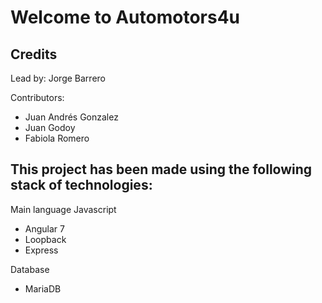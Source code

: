# Welcome to Automotors4u

## Credits
Lead by: Jorge Barrero

Contributors:
- Juan Andrés Gonzalez
- Juan Godoy
- Fabiola Romero

## This project has been made using the following stack of technologies:

Main language
Javascript
- Angular 7
- Loopback
- Express

Database
- MariaDB
